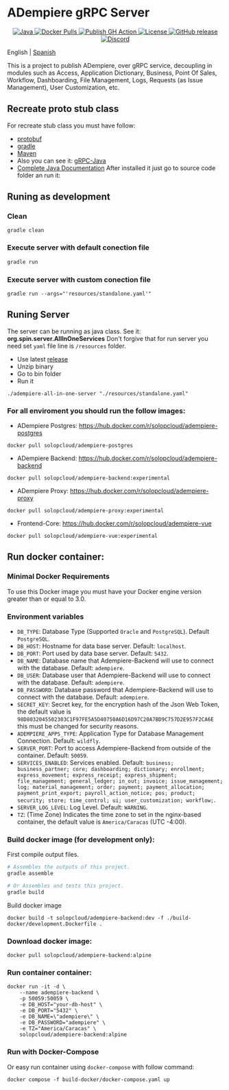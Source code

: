 # ADempiere gRPC Server

<p align="center">
  <a href="https://adoptium.net/es/temurin/releases/?version=11">
    <img src="https://badgen.net/badge/Java/11/orange" alt="Java">
  </a>
  <a href="https://hub.docker.com/r/solopcloud/adempiere-backend">
    <img src="https://img.shields.io/docker/pulls/solopcloud/adempiere-backend.svg" alt="Docker Pulls">
  </a>
  <a href="https://github.com/solop-develop/backend/actions/workflows/publish.yml">
    <img src="https://github.com/solop-develop/backend/actions/workflows/publish.yml/badge.svg" alt="Publish GH Action">
  </a>
  <a href="https://github.com/solop-develop/backend/blob/master/LICENSE">
    <img src="https://img.shields.io/badge/license-GNU/GPL%20(v2)-blue" alt="License">
  </a>
  <a href="https://github.com/solop-develop/backend/releases/latest">
    <img src="https://img.shields.io/github/release/solop-develop/backend.svg" alt="GitHub release">
  </a>
  <a href="https://discord.gg/T6eH6A7PJZ">
    <img src="https://badgen.net/badge/discord/join%20chat" alt="Discord">
  </a>
</p>

English | [Spanish](./README.es.md)

This is a project to publish ADempiere, over gRPC service, decoupling in modules such as Access, Application Dictionary, Business, Point Of Sales, Workflow, Dashboarding, File Management, Logs, Requests (as Issue Management), User Customization, etc.


## Recreate proto stub class
For recreate stub class you must have follow:
- [protobuf](https://github.com/protocolbuffers/protobuf/releases)
- [gradle](https://gradle.org/install)
- [Maven](https://search.maven.org/)
- Also you can see it: [gRPC-Java](https://grpc.io/docs/quickstart/java.html)
- [Complete Java Documentation](https://grpc.io/docs/tutorials/basic/java.html)
After installed it just go to source code folder an run it:

## Runing as development
### Clean
```shell
gradle clean
```

### Execute server with default conection file
``` bash
gradle run
```

### Execute server with custom conection file
```shell
gradle run --args="'resources/standalone.yaml'"
```

## Runing Server
The server can be running as java class. See it: **org.spin.server.AllInOneServices**
Don't forgive that for run server you need set `yaml` file line is `/resources` folder.

- Use latest [release](https://github.com/solop-develop/backend/releases)
- Unzip binary
- Go to bin folder
- Run it

```shell
./adempiere-all-in-one-server "./resources/standalone.yaml"
```


### For all enviroment you should run the follow images:

- ADempiere Postgres: https://hub.docker.com/r/solopcloud/adempiere-postgres
```shell
docker pull solopcloud/adempiere-postgres
```

- ADempiere Backend: https://hub.docker.com/r/solopcloud/adempiere-backend
```shell
docker pull solopcloud/adempiere-backend:experimental
```

- ADempiere Proxy: https://hub.docker.com/r/solopcloud/adempiere-proxy
```shell
docker pull solopcloud/adempiere-proxy:experimental
```

- Frontend-Core: https://hub.docker.com/r/solopcloud/adempiere-vue
```shell
docker pull solopcloud/adempiere-vue:experimental
```

## Run docker container:

### Minimal Docker Requirements
To use this Docker image you must have your Docker engine version greater than or equal to 3.0.

### Environment variables
 * `DB_TYPE`: Database Type (Supported `Oracle` and `PostgreSQL`). Default `PostgreSQL`.
 * `DB_HOST`: Hostname for data base server. Default: `localhost`.
 * `DB_PORT`: Port used by data base server. Default: `5432`.
 * `DB_NAME`: Database name that Adempiere-Backend will use to connect with the database. Default: `adempiere`.
 * `DB_USER`: Database user that Adempiere-Backend will use to connect with the database. Default: `adempiere`.
 * `DB_PASSWORD`: Database password that Adempiere-Backend will use to connect with the database. Default: `adempiere`.
 * `SECRET_KEY`: Secret key, for the encryption hash of the Json Web Token, the default value is `98D8032045502303C1F97FE5A5D40750A6D16D97C20A7BD9C757D2E957F2CA6E` this must be changed for security reasons.
 * `ADEMPIERE_APPS_TYPE`: Application Type for Database Management Connection. Default: `wildfly`.
 * `SERVER_PORT`: Port to access Adempiere-Backend from outside of the container. Default: `50059`.
 * `SERVICES_ENABLED`: Services enabled. Default: `business; business_partner; core; dashboarding; dictionary; enrollment; express_movement; express_receipt; express_shipment; file_management; general_ledger; in_out; invoice; issue_management; log; material_management; order; payment; payment_allocation; payment_print_export; payroll_action_notice; pos; product; security; store; time_control; ui; user_customization; workflow;`.
 * `SERVER_LOG_LEVEL`: Log Level. Default: `WARNING`.
 * `TZ`: (Time Zone) Indicates the time zone to set in the nginx-based container, the default value is `America/Caracas` (UTC -4:00).

### Build docker image (for development only):
First compile output files.
``` bash
# Assembles the outputs of this project.
gradle assemble

# Or Assembles and tests this project.
gradle build
```

Build docker image
```shell
docker build -t solopcloud/adempiere-backend:dev -f ./build-docker/development.Dockerfile .
```

### Download docker image:
```shell
docker pull solopcloud/adempiere-backend:alpine
```

### Run container container:
```shell
docker run -it -d \
	--name adempiere-backend \
	-p 50059:50059 \
	-e DB_HOST="your-db-host" \
	-e DB_PORT="5432" \
	-e DB_NAME=\"adempiere\" \
	-e DB_PASSWORD="adempiere" \
	-e TZ="America/Caracas" \
	solopcloud/adempiere-backend:alpine
```

### Run with Docker-Compose
Or easy run container using `docker-compose` with follow command:
```shell
docker compose -f build-docker/docker-compose.yaml up
```
